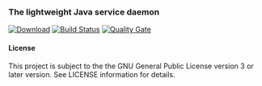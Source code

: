 ### The lightweight Java service daemon
[![Download](https://api.bintray.com/packages/hdecarne/maven/java-lwjsd-runtime/images/download.svg)](https://bintray.com/hdecarne/maven/java-lwjsd-runtime/_latestVersion)
[![Build Status](https://travis-ci.com/hdecarne/java-lwjsd.svg?branch=master)](https://travis-ci.com/hdecarne/java-lwjsd)
[![Quality Gate](https://sonarcloud.io/api/project_badges/measure?project=de.carne.common%3Ajava-lwjsd&metric=alert_status)](https://sonarcloud.io/dashboard/index/de.carne.common:java-lwjsd)

#### License
This project is subject to the the GNU General Public License version 3 or later version.
See LICENSE information for details.
